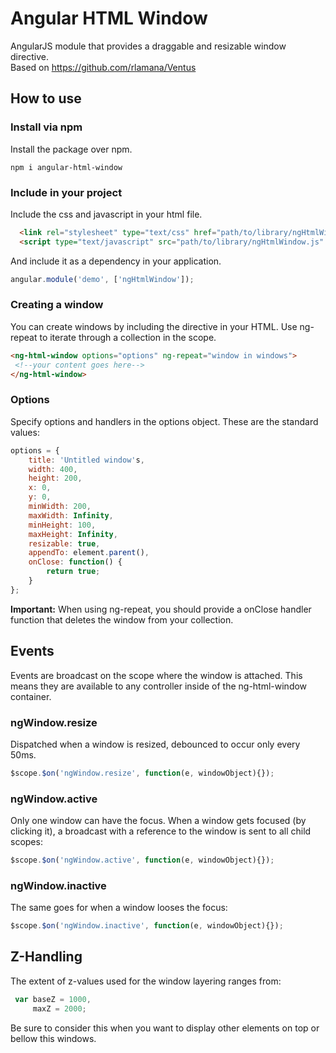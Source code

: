# Angular HTML Window
AngularJS module that provides a draggable and resizable window directive.  
Based on https://github.com/rlamana/Ventus

## How to use

### Install via npm
Install the package over npm.
```
npm i angular-html-window
```

### Include in your project
Include the css and javascript in your html file.
```html
  <link rel="stylesheet" type="text/css" href="path/to/library/ngHtmlWindow.css" />
  <script type="text/javascript" src="path/to/library/ngHtmlWindow.js" />
```
And include it as a dependency in your application.
```javascript
angular.module('demo', ['ngHtmlWindow']);
```

### Creating a window
You can create windows by including the directive in your HTML. Use ng-repeat to iterate through a collection in the scope.
```html
<ng-html-window options="options" ng-repeat="window in windows">
 <!--your content goes here-->
</ng-html-window>
```

### Options
Specify options and handlers in the options object. These are the standard values:
```javascript
options = {
    title: 'Untitled window's,
    width: 400,
    height: 200,
    x: 0,
    y: 0,
    minWidth: 200,
    maxWidth: Infinity,
    minHeight: 100,
    maxHeight: Infinity,
    resizable: true,
    appendTo: element.parent(),
    onClose: function() {
        return true;
    }
};
```
**Important:** When using ng-repeat, you should provide a onClose handler function that deletes the window from your collection.

## Events
Events are broadcast on the scope where the window is attached. This means they are available to any controller inside of the ng-html-window container.

### ngWindow.resize
Dispatched when a window is resized, debounced to occur only every 50ms.
```javascript
$scope.$on('ngWindow.resize', function(e, windowObject){});
```

### ngWindow.active
Only one window can have the focus. When a window gets focused (by clicking it), a broadcast with a reference to the window is sent to all child scopes:
```javascript
$scope.$on('ngWindow.active', function(e, windowObject){});
```
### ngWindow.inactive
The same goes for when a window looses the focus:
```javascript
$scope.$on('ngWindow.inactive', function(e, windowObject){});
```

## Z-Handling
The extent of z-values used for the window layering ranges from:
```javascript
 var baseZ = 1000,
     maxZ = 2000;
```
Be sure to consider this when you want to display other elements on top or bellow this windows.